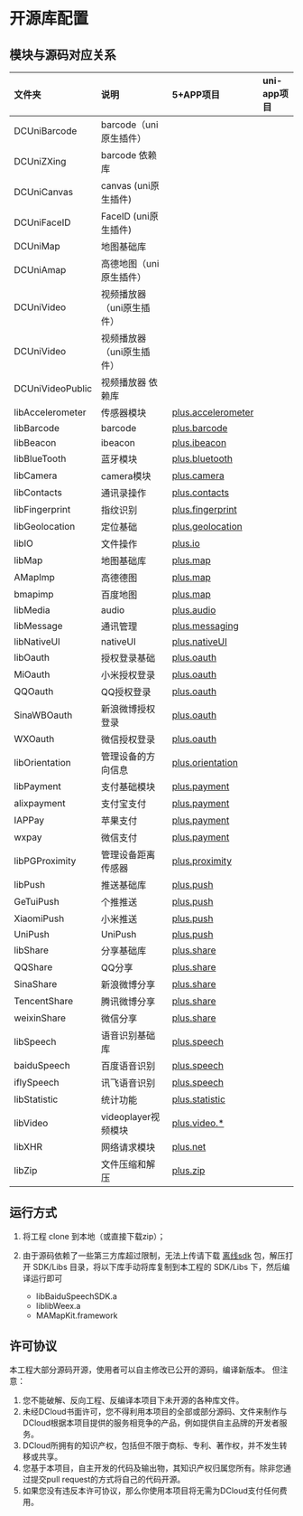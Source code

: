 # 开源库配置
## 模块与源码对应关系
| 文件夹 | 说明 | 5+APP项目 | uni-app项目 |
|:-------|:-------| :-------|:-------|
| DCUniBarcode		|barcode（uni原生插件）|
| DCUniZXing			|barcode 依赖库|
| DCUniCanvas			|canvas (uni原生插件)|
| DCUniFaceID			|FaceID (uni原生插件)|
| DCUniMap			|地图基础库|
| DCUniAmap			|高德地图（uni原生插件）|
| DCUniVideo			|视频播放器（uni原生插件）|
| DCUniVideo			|视频播放器（uni原生插件）|
| DCUniVideoPublic  |视频播放器 依赖库|
| libAccelerometer	|传感器模块|[plus.accelerometer](https://www.html5plus.org/doc/zh_cn/accelerometer.html)|
| libBarcode			|barcode|[plus.barcode](https://www.html5plus.org/doc/zh_cn/barcode.html) |
| libBeacon			|ibeacon|[plus.ibeacon](https://www.html5plus.org/doc/zh_cn/ibeacon.html) |
| libBlueTooth		|蓝牙模块		|[plus.bluetooth](https://www.html5plus.org/doc/zh_cn/bluetooth.html) |
| libCamera			|camera模块	|[plus.camera](https://www.html5plus.org/doc/zh_cn/camera.html) |
| libContacts			|通讯录操作	|[plus.contacts](https://www.html5plus.org/doc/zh_cn/contacts.html) |
| libFingerprint		|指纹识别	|[plus.fingerprint](https://www.html5plus.org/doc/zh_cn/fingerprint.html) |
| libGeolocation		|定位基础	|[plus.geolocation](https://www.html5plus.org/doc/zh_cn/geolocation.html) |
| libIO				|文件操作	|[plus.io](https://www.html5plus.org/doc/zh_cn/io.html) |
| libMap				|地图基础库 |[plus.map](https://www.html5plus.org/doc/zh_cn/maps.html)|  
| AMapImp				|高德德图  |[plus.map](https://www.html5plus.org/doc/zh_cn/maps.html)|
| bmapimp				|百度地图	|[plus.map](https://www.html5plus.org/doc/zh_cn/maps.html)|
| libMedia			|audio 	| [plus.audio](https://www.html5plus.org/doc/zh_cn/audio.html) |
| libMessage			|通讯管理	| [plus.messaging](https://www.html5plus.org/doc/zh_cn/messaging.html) |
| libNativeUI		   	|nativeUI |[plus.nativeUI](https://www.html5plus.org/doc/zh_cn/nativeui.html) |
| libOauth			|授权登录基础	|[plus.oauth](https://www.html5plus.org/doc/zh_cn/oauth.html) |
| MiOauth 			|小米授权登录|[plus.oauth](https://www.html5plus.org/doc/zh_cn/oauth.html) |
| QQOauth				|QQ授权登录|[plus.oauth](https://www.html5plus.org/doc/zh_cn/oauth.html)|
| SinaWBOauth			|新浪微博授权登录|[plus.oauth](https://www.html5plus.org/doc/zh_cn/oauth.html)|
| WXOauth				|微信授权登录|[plus.oauth](https://www.html5plus.org/doc/zh_cn/oauth.html)|
| libOrientation    |管理设备的方向信息|[plus.orientation](https://www.html5plus.org/doc/zh_cn/orientation.html)|
| libPayment			|支付基础模块|[plus.payment](https://www.html5plus.org/doc/zh_cn/payment.html)|
| alixpayment 		|支付宝支付|[plus.payment](https://www.html5plus.org/doc/zh_cn/payment.html)|
| IAPPay	 			|苹果支付|[plus.payment](https://www.html5plus.org/doc/zh_cn/payment.html)|
| wxpay 				|微信支付|[plus.payment](https://www.html5plus.org/doc/zh_cn/payment.html)|
| libPGProximity 	|管理设备距离传感器|[plus.proximity](https://www.html5plus.org/doc/zh_cn/proximity.html)|
| libPush				|推送基础库|[plus.push](https://www.html5plus.org/doc/zh_cn/push.html)|
| GeTuiPush			|个推推送|[plus.push](https://www.html5plus.org/doc/zh_cn/push.html)|
| XiaomiPush			|小米推送|[plus.push](https://www.html5plus.org/doc/zh_cn/push.html)|
| UniPush				|UniPush|[plus.push](https://www.html5plus.org/doc/zh_cn/push.html)|
| libShare			|分享基础库|[plus.share](https://www.html5plus.org/doc/zh_cn/share.html)|
| QQShare				|QQ分享|[plus.share](https://www.html5plus.org/doc/zh_cn/share.html)|
| SinaShare			|新浪微博分享|[plus.share](https://www.html5plus.org/doc/zh_cn/share.html)|
| TencentShare		|腾讯微博分享|[plus.share](https://www.html5plus.org/doc/zh_cn/share.html)|
| weixinShare			|微信分享|[plus.share](https://www.html5plus.org/doc/zh_cn/share.html)|
| libSpeech			|语音识别基础库	|[plus.speech](https://www.html5plus.org/doc/zh_cn/speech.html)|
| baiduSpeech			|百度语音识别|[plus.speech](https://www.html5plus.org/doc/zh_cn/speech.html)|
| iflySpeech			|讯飞语音识别|[plus.speech](https://www.html5plus.org/doc/zh_cn/speech.html)|
| libStatistic		|统计功能|[plus.statistic](https://www.html5plus.org/doc/zh_cn/statistic.html)|
| libVideo			|videoplayer视频模块|[plus.video.*](https://www.html5plus.org/doc/zh_cn/video.html) |
| libXHR				|网络请求模块		|[plus.net](https://www.html5plus.org/doc/zh_cn/xhr.html) |
| libZip				|文件压缩和解压		|[plus.zip](https://www.html5plus.org/doc/zh_cn/zip.html)


## 运行方式

1. 将工程 clone 到本地（或直接下载zip）；
2. 由于源码依赖了一些第三方库超过限制，无法上传请下载 [离线sdk](https://ask.dcloud.net.cn/docs/#//ask.dcloud.net.cn/article/103) 包，解压打开 SDK/Libs 目录，将以下库手动将库复制到本工程的 SDK/Libs 下，然后编译运行即可

	- libBaiduSpeechSDK.a
	- liblibWeex.a
	- MAMapKit.framework

## 许可协议
本工程大部分源码开源，使用者可以自主修改已公开的源码，编译新版本。
但注意：

1. 您不能破解、反向工程、反编译本项目下未开源的各种库文件。
2. 未经DCloud书面许可，您不得利用本项目的全部或部分源码、文件来制作与DCloud根据本项目提供的服务相竞争的产品，例如提供自主品牌的开发者服务。
3. DCloud所拥有的知识产权，包括但不限于商标、专利、著作权，并不发生转移或共享。
4. 您基于本项目，自主开发的代码及输出物，其知识产权归属您所有。除非您通过提交pull request的方式将自己的代码开源。
5. 如果您没有违反本许可协议，那么你使用本项目将无需为DCloud支付任何费用。